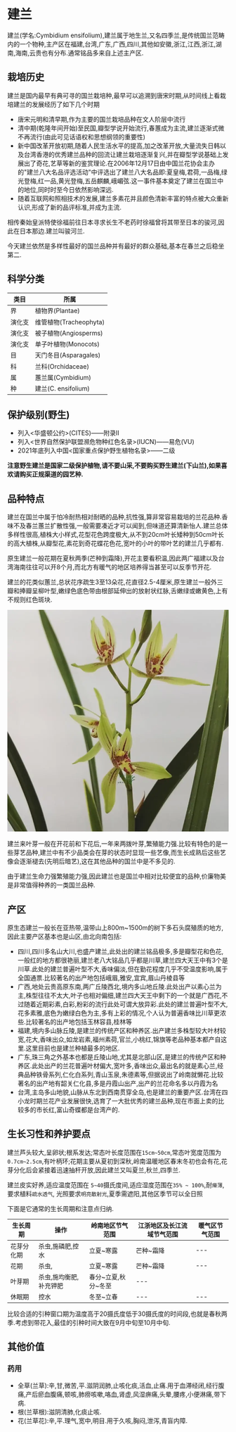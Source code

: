# 建兰

建兰(学名:Cymbidium ensifolium),建兰属于地生兰,又名四季兰,是传统国兰范畴内的一个物种,主产区在福建,台湾,广东,广西,四川,其他如安徽,浙江,江西,浙江,湖南,海南,云贵也有分布.通常铭品多来自上述主产区.

## 栽培历史

建兰是国内最早有典可寻的国兰栽培种,最早可以追溯到唐宋时期,从时间线上看栽培建兰的发展经历了如下几个时期

+ 唐宋元明和清早期,作为主要的国兰栽培品种在文人阶层中流行
+ 清中期(乾隆年间开始)至民国,瓣型学说开始流行,春蕙成为主流,建兰逐渐式微不再流行(由此可见话语权和思想纲领的重要性)
+ 新中国改革开放初期,随着人民生活水平的提高,加之改革开放,大量流失日韩以及台湾香港的优秀建兰品种的回流让建兰栽培逐渐复兴,并在瓣型学说基础上发展出了奇花,艺草等新的鉴赏理论.在2006年12月17日由中国兰花协会主办的"建兰八大名品评选活动"中评选出了建兰八大名品即:夏皇梅,君荷,一品梅,绿光登梅,红一品,黄光登梅,五岳麒麟,峨嵋弦.这一事件基本奠定了建兰在国兰中的地位,同时时至今日依然影响深远.
+ 随着互联网和照相技术的发展,建兰多素花并且颜色清新丰富的特点被大众重新认识,形成了新的品评标准,并成为主流.

相传秦始皇派特使徐福前往日本寻求长生不老药时徐福曾将其带至日本的骏河,因此在日本那边.建兰叫骏河兰.

今天建兰依然是多样性最好的国兰品种并有最好的群众基础,基本在春兰之后稳坐第二.

## 科学分类

| 类目   | 所属                   |
| ------ | ---------------------- |
| 界     | 植物界(Plantae)        |
| 演化支 | 维管植物(Tracheophyta) |
| 演化支 | 被子植物(Angiosperms)  |
| 演化支 | 单子叶植物(Monocots)   |
| 目     | 天门冬目(Asparagales)  |
| 科     | 兰科(Orchidaceae)      |
| 属     | 蕙兰属(Cymbidium)      |
| 种     | 建兰(C. ensifolium)    |

## 保护级别(野生)

+ 列入<华盛顿公约>(CITES)——附录Ⅱ
+ 列入<世界自然保护联盟濒危物种红色名录>(IUCN)——易危(VU)
+ 2021年底列入中国<国家重点保护野生植物名录>——二级

**注意野生建兰是国家二级保护植物,请不要山采,不要购买野生建兰(下山兰),如果喜欢请购买正规渠道的园艺种.**

## 品种特点

建兰在国兰中属于怕冷耐热相对耐晒的品种,抗性强,算非常容易栽培的兰花品种.香味不及春兰蕙兰扩散性强,一般需要凑近才可以闻到,但味道还算清新怡人.建兰总体多样性很高,植株大小样式,花型花色跨度极大,从不到20cm叶长矮种到50cm叶长的高大植株,从瓣型花,素花到奇花蝶花色花,宽叶的小叶的带叶艺的建兰几乎都有.

原生建兰一般花期在夏秋两季(芒种到霜降),开花主要看积温,因此两广福建以及台湾海南往往可以开8个月,而北方有暖气的地区培养得当甚至可以反季节开花.

建兰的花类似蕙兰,总状花序疏生3至13朵花,花直径2.5-4厘米,原生建兰一般外三瓣和捧瓣呈柳叶型,嫩绿色底色带由根部延伸出的放射状红脉,舌嫩绿或嫩黄色,上有不规则红色斑块.

![原生建兰的花](../assets/images/建兰-小桃红.webp)

建兰来叶芽一般在开花前和下花后,一年来两拨叶芽,繁殖能力强.比较有特色的是一些芽艺品种,建兰中有不少品类会在芽的状态时显现一些艺像,而生长成熟后这些艺像会逐渐褪去(先明后暗艺),这在其他品种的国兰中是不多见的.

由于建兰生命力强繁殖能力强,因此建兰也是国兰中相对比较便宜的品种,价廉物美是非常值得种养的一类国兰品种.

## 产区

原生态建兰一般长在亚热带,温带山上800m~1500m的树下多石头腐殖质的地方,因此主要产区基本也是山区,由北向南包括:

+ 四川,四川多名山大川,也盛产建兰,此处出的建兰铭品极多,多是瓣型花和色花,一般红的地方都很艳丽,建兰老八大铭品几乎都是川草,建兰四大天王中有3个是川草.此处的建兰普遍叶型不大,香味偏淡,但在勤花程度几乎不受温度影响,属于全国通票.比较著名的出产地包括峨眉,雅安,宜宾,眉山丹棱县等
+ 广西,地处云贵高原东南,两广丘陵西北,境内多山地丘陵.此处出产以素心兰为主,株型往往不太大,叶子也相对偏细,建兰四大天王中剩下的一个就是广西花,不过随着近期彩素,白彩,粉彩的流行此处可谓大放异彩.此处的建兰普遍叶型不大,花多素雅,底色为嫩绿白色为主,多有上彩的情况,个人认为普遍香味比川草更浓些.比较著名的出产地包括玉林容县,桂林等
+ 福建,境内多山脉丘陵,是建兰的传统产区和种养区.出产建兰多株型较大叶材较宽,花大,香味出众,如龙岩素,福州素荷,官兰,小桃红,锦旗等老品种基本都产自这里.这里目前也是建兰种植最多的地区.
+ 广东,珠三角之外基本也都是丘陵山地,尤其是北部山区,是建兰的传统产区和种养区.此处出产的兰花普遍叶材偏大,宽叶多,香味出众,最出名的就是素心兰,经典品种铁骨系列,仁化白系列,青山玉泉,朱德素等,但据说出了岭南就懒花.比较著名的出产地有韶关仁化县,多是丹霞山出产,出产的兰花命名多以丹霞为名
+ 台湾,主岛多山地貌,山脉从东北到西南贯穿全岛,也是建兰的重要产区.台湾在四小龙时期兰花产业发展很快,选育了一大批优秀的建兰品种,现在市面上卖的比较多的市长红,富山奇蝶都是台湾产的.

## 生长习性和养护要点

建兰芦头较大,呈卵状;根系发达;常态叶长度范围在`15cm~50cm`,常态叶宽度范围为`0.7cm~2.5cm`,有叶柄环;花期主要从夏初到深秋,岭南温暖地区春末冬初也会有花,花芽分化后会紧接着迅速抽杆开放,因此建兰又叫夏兰,秋兰,四季兰.

建兰皮实好养,适应温度范围在 `5~40`摄氏度间,适应湿度范围在`35% ~ 100%`,耐`瘠薄`,要求植料`疏水透气`, 光照要求`明亮散射光`,夏季需遮阳,其他区季节可以全日照

下面是它通常的生长周期和注意点归纳.

| 生长周期   | 操作                   | 岭南地区节气范围    | 江浙地区及长江流域节气范围 | 暖气区节气范围 |
| ---------- | ---------------------- | ------------------- | -------------------------- | -------------- |
| 花芽分化期 | 杀虫,施磷肥,控水       | 立夏~寒露           | 芒种~霜降                  | ---            |
| 花期       | 杀虫,              | 立夏~寒露           | 芒种~霜降                  | ---            |
| 叶芽期     | 杀虫,施均衡肥,补充钾肥 | 春分~立夏,秋分~冬至 | ---                        |
| 休眠期     | 控水                   | 冬至~立春           | ---                        | ---            |

比较合适的引种窗口期为温度高于20摄氏度低于30摄氏度的时间段,也就是春秋两季.考虑到带花入,最佳的引种时间大致在9月中旬至10月中旬.

## 其他价值

### 药用

+ 全草(兰草):辛,甘,微苦,平.滋阴润肺,止咳化痰,活血,止痛.用于血滞经闭,经行腹痛,产后瘀血腹痛,顿咳,肺痨咳嗽,咯血,肾虚,风湿痹痛,头晕,腰疼,小便淋痛,带下病.
+ 根(兰草根):滋阴清肺,化痰止咳.
+ 花(兰草花):辛,平.理气,宽中,明目.用于久咳,胸闷,泄泻,青盲内障.

